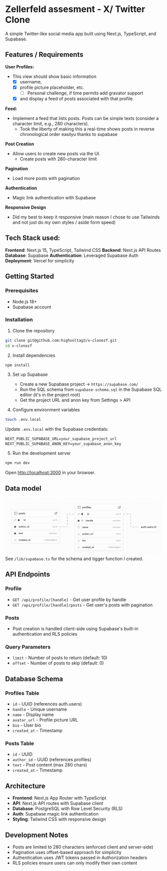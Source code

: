 # Zellerfeld assesment - X/ Twitter Clone

A simple Twitter-like social media app built using Next.js, TypeScript, and Supabase.

## Features / Requirements
**User Profiles:**
- This view should show basic information
  - [x] username, 
  - [x] profile picture placeholder, etc.
    - [ ]  Personal challenge, if time permits add gravator support
  - [x]  and display a feed of posts associated with that profile.

**Feed:**
- Implement a feed that lists posts. Posts can be simple texts (consider a character limit, e.g., 280 characters).
  - Took the liberty of making this a real-time shows posts in reverse chronological order easilyu thanks to supabase

**Post Creation**
- Allow users to create new posts via the UI.
  - Create posts with 280-character limit

**Pagination** 
- Load more posts with pagination

**Authentication** 
- Magic link authentication with Supabase

**Responsive Design** 
- Did my best to keep it responsive (main reason I chose to use Tailwinds and not just do my own styles / aside form speed)

## Tech Stack used:

**Frontend**: Next.js 15, TypeScript, Tailwind CSS
**Backend**: Next.js API Routes
**Database**: Supabase
**Authentication**: Leveraged Supabase Auth
**Deployment**: Vercel for simplicity 

## Getting Started

### Prerequisites

- Node.js 18+ 
- Supabase account

### Installation

1. Clone the repository
```bash
git clone git@github.com:highvoltag3/x-clonezf.git
cd x-clonezf
```

2. Install dependencies
```bash
npm install
```

3. Set up Supabase
   - Create a new Supabase project -> `https://supabase.com/`
   - Run the SQL schema from `supabase-schema.sql` in the Supabase SQL editor (it's in the project root)
   - Get the project URL and anon key from Settings > API

4. Configure environment variables
```bash
touch .env.local
```

Update `.env.local` with the Supabase credentials:
```
NEXT_PUBLIC_SUPABASE_URL=your_supabase_project_url
NEXT_PUBLIC_SUPABASE_ANON_KEY=your_supabase_anon_key
```

5. Run the development server
```bash
npm run dev
```

Open [http://localhost:3000](http://localhost:3000) in your browser.

## Data model
![Data Model Screenshot](public/datamodelscreenshot.png)
See `/lib/supabase.ts` for the schema and tigger function I created.

## API Endpoints

### Profile
- `GET /api/profile/[handle]` - Get user profile by handle
- `GET /api/profile/[handle]/posts` - Get user's posts with pagination

### Posts
- Post creation is handled client-side using Supabase's built-in authentication and RLS policies

### Query Parameters
- `limit` - Number of posts to return (default: 10)
- `offset` - Number of posts to skip (default: 0)

## Database Schema

### Profiles Table
- `id` - UUID (references auth.users)
- `handle` - Unique username
- `name` - Display name
- `avatar_url` - Profile picture URL
- `bio` - User bio
- `created_at` - Timestamp

### Posts Table
- `id` - UUID
- `author_id` - UUID (references profiles)
- `text` - Post content (max 280 chars)
- `created_at` - Timestamp

## Architecture

- **Frontend**: Next.js App Router with TypeScript
- **API**: Next.js API routes with Supabase client
- **Database**: PostgreSQL with Row Level Security (RLS)
- **Auth**: Supabase magic link authentication
- **Styling**: Tailwind CSS with responsive design

## Development Notes

- Posts are limited to 280 characters (enforced client and server-side)
- Pagination uses offset-based approach for simplicity
- Authentication uses JWT tokens passed in Authorization headers
- RLS policies ensure users can only modify their own content